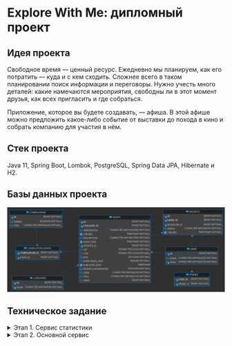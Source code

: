 # Explore With Me: дипломный проект

## Идея проекта

Свободное время — ценный ресурс. Ежедневно мы планируем, как его потратить — куда и с кем сходить. Сложнее всего в таком
планировании поиск информации и переговоры. Нужно учесть много деталей: какие намечаются мероприятия, свободны ли в этот
момент друзья, как всех пригласить и где собраться.

Приложение, которое вы будете создавать, — афиша. В этой афише можно предложить какое-либо событие от выставки до похода
в кино и собрать компанию для участия в нём.

## Стек проекта

Java 11, Spring Boot, Lombok, PostgreSQL, Spring Data JPA, Hibernate и H2.

## Базы данных проекта
![](main-service/src/main/resources/DB.png)

## Техническое задание

<details>
 <summary> Этап 1. Сервис статистики </summary>
Первый этап — реализация сервиса статистики. Его функционал достаточно прост и ограничен, поэтому начать с него будет
лучше всего. Реализация сервиса статистики позволит вам разобраться со спецификацией API и основными требованиями ТЗ,
а также подготовить сборку проекта.

### На первом этапе необходимо:
 * Реализовать сервис статистики в соответствии со спецификацией:
[ewm-stats-service.json](https://raw.githubusercontent.com/yandex-praktikum/java-explore-with-me/main/ewm-stats-service-spec.json).
 * Реализовать HTTP-клиент для работы с сервисом статистики.
 * Подготовить сборку проекта.
 * Определится с тематикой дополнительной функциональности, которую вы будете реализовывать.

### Базовые требования
Разработка должна вестись в публичном репозитории, созданном на основе
[шаблона](https://github.com/yandex-praktikum/java-explore-with-me).

Весь код первого этапа разместите в отдельной ветке с именем `stat_svc`.

### Что будет проверяться
1. Работающая сборка проекта:
 * проект компилируется без ошибок;
 * сервис статистики успешно запускается в докер-контейнере;
 * экземпляр PostgreSQL для сервиса статистики успешно запускается в докер-контейнере.
2. Корректная работа сервиса статистики:
 * все эндпоинты отрабатывают в соответствии со спецификацией;
 * данные успешно сохраняются и выгружаются из базы данных;
 * реализован HTTP-клиент сервиса статистики.

💡 На этом этапе у вас две итерации проверки работы.

### Как подготовить сборку проекта
1. Учитывайте многомодульность.

Приложение дипломного проекта должно состоять из двух отдельно запускаемых сервисов — в контексте сборки проекта при
помощи Maven это означает, что проект будет многомодульным. Но это ещё не всё. Сами сервисы можно также разбить на подмодули.
Сервис статистики должен состоять из HTTP-сервиса и HTTP-клиента. Это значит, что модуль статистики можно разделить
на два подмодуля.
Механизм взаимодействия сервиса и клиента предполагает, что они будут использовать одни и те же объекты для запросов и
ответов. Исходя из этого, можно выделить еще один подмодуль, в котором будут размещены общие классы DTO.

2. Поработайте с файлами.
 * модули основного сервиса и сервиса статистики должны содержать `dockerfile`;
 * в корне проекта должен быть создан файл `docker-compose.yml`, описывающий запуск контейнеров с сервисами проекта и
базами данных для них.
 * файл `pom.xml`, описывающий сборку основного сервиса, на данном этапе должен содержать только указание
на родительский модуль и идентификатор артефакта.

3. Проверьте обязательные зависимости.

Одной из обязательных зависимостей в каждом из сервисов должен быть `Spring Boot Actuator`.
Вот идентификаторы для её добавления.
```
<dependency>
    <groupId>org.springframework.boot</groupId>
    <artifactId>spring-boot-starter-actuator</artifactId>
</dependency> 
```
### После завершения ревью
Когда все замечания ревьюера будут устранены и ваш Pull Request будет утверждён, не забудьте сделать слияние изменений
из ветки `stat_svc` в ветку `main`. Для этого перейдите в ваш Pull Request на платформе GitHub и нажмите кнопку
`Merge pull request`.

</details>

<details>
 <summary> Этап 2. Основной сервис </summary>

На прошлом этапе вы подготовили Maven-проект и модуль статистики, который состоит из HTTP-сервиса и HTTP-клиента.
Теперь пришло время реализации основного сервиса! Для начала просмотрите ещё раз техническое задание и изучите
[спецификацию API основного сервиса](https://raw.githubusercontent.com/yandex-praktikum/java-explore-with-me/main/ewm-main-service-spec.json).

### Базовые требования

Реализация должна вестись в отдельной ветке с именем `main_svc`. Эта ветка должна основываться на ветке `main` в которую
слиты изменения предыдущего этапа.

### Что будет проверяться

Работающая сборка проекта:

 * проект компилируется без ошибок;
 * основной сервис и сервис статистики успешно запускаются в Docker-контейнерах;
 * для каждого сервиса запускается свой экземпляр PostgreSQL в Docker-контейнере.

Корректная работа основного сервиса:

 * все эндпоинты отрабатывают в соответствии со спецификацией;
 * данные успешно сохраняются и выгружаются из базы данных;
 * основной сервис и сервис статистики корректно взаимодействуют;
 * реализация работы с данными не производит лишней нагрузки на базу данных.

💡 На этом этапе у вас три итерации проверки работы.

### После завершения ревью

Также же как и на первом этапе, после того, как все замечания ревьюера будут устранены и ваш `Pull Request` будет
утверждён — сделайте слияние изменений из ветки main-svc в ветку main. Для этого вам нужно перейти в ваш `Pull Request`
на платформе GitHub и нажать кнопку `Merge pull request`.
</details>


